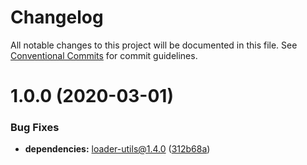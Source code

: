 # Changelog

All notable changes to this project will be documented in this file. See
[Conventional Commits](https://conventionalcommits.org) for commit guidelines.

# 1.0.0 (2020-03-01)


### Bug Fixes

* **dependencies:** loader-utils@1.4.0 ([312b68a](https://github.com/d2-projects/vue-filename-injector/commit/312b68a22774a64237919949c4d2887e80ff90b4))
